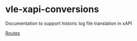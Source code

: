 # vle-xapi-conversions

Documentation to support historic log file translation in xAPI

[Routes](moodle/route1.md)
